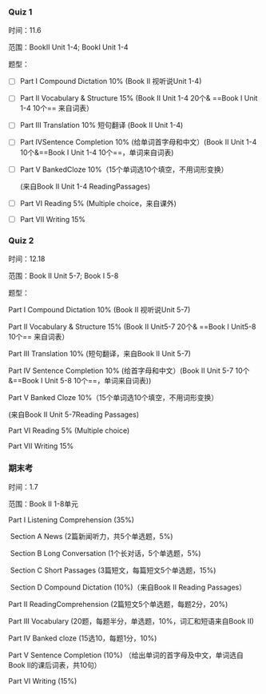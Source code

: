 ### Quiz 1

时间：11.6

范围：BookII Unit 1-4; BookI Unit 1-4



题型：

- [ ] Part I Compound Dictation 10% (Book II 视听说Unit 1-4)                  

- [ ] Part II Vocabulary & Structure 15% (Book II Unit 1-4 20个& ==Book I Unit 1-4 10个== 来自词表）     

- [ ] Part III Translation 10% 短句翻译  (Book II Unit 1-4)    

- [ ] Part IVSentence Completion 10% (给单词首字母和中文）(Book II Unit 1-4 10个&==Book I Unit 1-4 10个==，单词来自词表)

- [ ] Part V BankedCloze 10%（15个单词选10个填空，不用词形变换）

    (来自Book II Unit 1-4 ReadingPassages)

- [ ] Part VI Reading 5% (Multiple choice，来自课外)                        

- [ ] Part VII Writing 15%



### Quiz 2

时间：12.18

范围：Book II Unit 5-7; Book I 5-8

 

题型：

Part I Compound Dictation 10% (Book II 视听说Unit 5-7)                  

Part II Vocabulary & Structure 15% (Book II Unit5-7 20个& ==Book I Unit5-8 10个== 来自词表）     

Part III Translation 10% (短句翻译，来自Book II Unit 5-7)

Part IV Sentence Completion 10% (给首字母和中文）(Book II Unit 5-7 10个&==Book I Unit 5-8 10个==，单词来自词表))

Part V Banked Cloze 10%（15个单词选10个填空，不用词形变换）

(来自Book II Unit 5-7Reading Passages)

Part VI Reading 5% (Multiple choice)                          

Part VII Writing 15%

 

 

### 期末考

时间：1.7

范围：Book II 1-8单元

Part I Listening Comprehension (35%)

​    Section A News (2篇新闻听力，共5个单选题，5%)

​    Section B Long Conversation (1个长对话，5个单选题，5%)

​    Section C Short Passages (3篇短文，每篇短文5个单选题，15%)

​    Section D Compound Dictation (10%)（来自Book II Reading Passages）

Part II ReadingComprehension (2篇短文5个单选题，每题2分，20%)

Part III Vocabulary (20题，每题半分，单选题，10%，词汇和短语来自Book II) 

Part IV Banked cloze (15选10，每题1分，10%)

Part V Sentence Completion (10%) （给出单词的首字母及中文，单词选自Book II的课后词表，共10句）

Part VI Writing (15%)